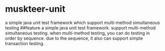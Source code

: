 # muskteer-unit
a simple java unit test framework which support multi-method simultaneous testing
##feature
  a simple java unit test framework.
  support multi-method simultaneous testing.
  when multi-method testing, you can do testing in order by sequence.
  due to the sequence, it also can support simple transaction testing.
